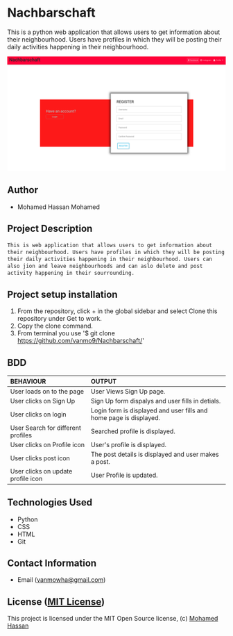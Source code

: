 # Nachbarschaft

This is a python web application that allows users to get information about their neighbourhood. Users have profiles in which they will be posting their daily activities happening in their neighbourhood.  


![Screenshot](nachbarschaft.png)

## Author 

*   Mohamed Hassan Mohamed

## Project Description

    This is web application that allows users to get information about their neighbourhood. Users have profiles in which they will be posting their daily activities happening in their neighbourhood. Users can also jion and leave neighbourhoods and can aslo delete and post activity happening in their sourrounding.
## Project setup  installation
  
1.  From the repository, click + in the global sidebar and select Clone this repository under Get to work.
2.  Copy the clone command.
3.  From terminal you use
    '$ git clone <https://github.com/vanmo9/Nachbarschaft/>'

     
## BDD  
 
| BEHAVIOUR | OUTPUT|
|:------------------|:-----------|
| User loads on to the page  |  User Views Sign Up page. |
| User clicks on Sign Up  | Sign Up form dispalys and user fills in detials. |
| User clicks on login  | Login form is displayed and user fills and home page is displayed.  | 
| User Search for different profiles | Searched profile is displayed. |
| User clicks on Profile icon  |  User's profile is displayed. |
| User clicks post icon  |  The post details is displayed and user makes a post. |
| User clicks on update profile icon  |  User Profile is updated. | 


## Technologies Used 

* Python
* CSS
* HTML
* Git  


## Contact Information  

* Email (vanmowha@gmail.com)    


## License ([MIT License](https://github.com/vanmo9/Nachbarschaft/blob/master/LICENSE))
This project is licensed under the MIT Open Source license, (c) [Mohamed Hassan]( )